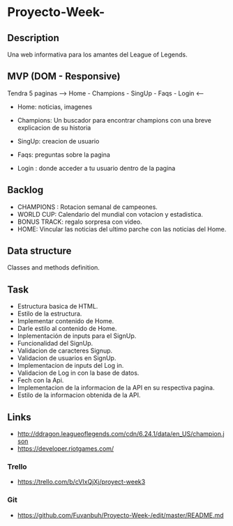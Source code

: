 # Proyecto-Week-

## Description
 Una web informativa para los amantes del League of Legends.


## MVP (DOM - Responsive)
Tendra 5 paginas --> Home - Champions - SingUp - Faqs - Login <--


- Home:
	noticias,
	imagenes

- Champions:
	Un buscador para encontrar champions con una breve explicacion de su historia

- SingUp:
	creacion de usuario 

- Faqs:
	preguntas sobre la pagina

- Login :
	donde acceder a tu usuario dentro de la pagina


## Backlog
- CHAMPIONS : Rotacion semanal de campeones.
- WORLD CUP: Calendario del mundial con votacion y estadistica.
- BONUS TRACK: regalo sorpresa con video.
- HOME: Vincular las noticias del ultimo parche con las noticias del Home.


## Data structure
Classes and methods definition.



## Task
- Estructura basica de HTML.
- Estilo de la estructura.
- Implementar contenido de Home.
- Darle estilo al contenido de Home.
- Inplementación de inputs para el SignUp.
- Funcionalidad del SignUp.
- Validacion de caracteres Signup.
- Validacion de usuarios en SignUp.
- Implementacion de inputs del Log in.
- Validacion de Log in con la base de datos.
- Fech con la Api.
- Implementacion de la informacion de la API en su respectiva pagina.
- Estilo de la informacion obtenida de la API.


## Links
 - http://ddragon.leagueoflegends.com/cdn/6.24.1/data/en_US/champion.json
 - https://developer.riotgames.com/

### Trello
  - https://trello.com/b/cVIxQjXj/proyect-week3


### Git

- https://github.com/Fuvanbuh/Proyecto-Week-/edit/master/README.md


